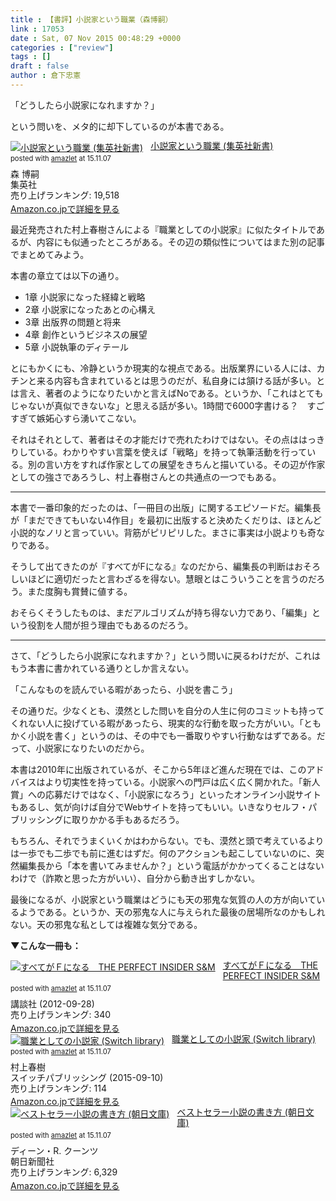 ```yaml
---
title : 【書評】小説家という職業（森博嗣）
link : 17053
date : Sat, 07 Nov 2015 00:48:29 +0000
categories : ["review"]
tags : []
draft : false
author : 倉下忠憲
---
```


「どうしたら小説家になれますか？」

という問いを、メタ的に却下しているのが本書である。

<div class="amazlet-box" style="margin-bottom:0px;"><div class="amazlet-image" style="float:left;margin:0px 12px 1px 0px;"><a href="http://www.amazon.co.jp/exec/obidos/ASIN/4087205487/rashita1000-22/ref=nosim/" name="amazletlink" target="_blank"><img src="http://ecx.images-amazon.com/images/I/31pXoWBAp%2BL._SL160_.jpg" alt="小説家という職業 (集英社新書)" style="border: none;" /></a></div><div class="amazlet-info" style="line-height:120%; margin-bottom: 10px"><div class="amazlet-name" style="margin-bottom:10px;line-height:120%"><a href="http://www.amazon.co.jp/exec/obidos/ASIN/4087205487/rashita1000-22/ref=nosim/" name="amazletlink" target="_blank">小説家という職業 (集英社新書)</a><div class="amazlet-powered-date" style="font-size:80%;margin-top:5px;line-height:120%">posted with <a href="http://www.amazlet.com/" title="amazlet" target="_blank">amazlet</a> at 15.11.07</div></div><div class="amazlet-detail">森 博嗣 <br />集英社 <br />売り上げランキング: 19,518<br /></div><div class="amazlet-sub-info" style="float: left;"><div class="amazlet-link" style="margin-top: 5px"><a href="http://www.amazon.co.jp/exec/obidos/ASIN/4087205487/rashita1000-22/ref=nosim/" name="amazletlink" target="_blank">Amazon.co.jpで詳細を見る</a></div></div></div><div class="amazlet-footer" style="clear: left"></div></div>

最近発売された村上春樹さんによる『職業としての小説家』に似たタイトルであるが、内容にも似通ったところがある。その辺の類似性についてはまた別の記事でまとめてみよう。

本書の章立ては以下の通り。

<ul>
<li>1章 小説家になった経緯と戦略</li>
<li>2章 小説家になったあとの心構え</li>
<li>3章 出版界の問題と将来</li>
<li>4章 創作というビジネスの展望</li>
<li>5章 小説執筆のディテール</li>
</ul>

とにもかくにも、冷静というか現実的な視点である。出版業界にいる人には、カチンと来る内容も含まれているとは思うのだが、私自身には頷ける話が多い。とは言え、著者のようになりたいかと言えばNoである。というか、「これはとてもじゃないが真似できないな」と思える話が多い。1時間で6000字書ける？　すごすぎて嫉妬心すら湧いてこない。

それはそれとして、著者はその才能だけで売れたわけではない。その点ははっきりしている。わかりやすい言葉を使えば「戦略」を持って執筆活動を行っている。別の言い方をすれば作家としての展望をきちんと描いている。その辺が作家としての強さであろうし、村上春樹さんとの共通点の一つでもある。

<hr />

本書で一番印象的だったのは、「一冊目の出版」に関するエピソードだ。編集長が「まだできてもいない4作目」を最初に出版すると決めたくだりは、ほとんど小説的なノリと言っていい。背筋がピリピリした。まさに事実は小説よりも奇なりである。

そうして出てきたのが『すべてがFになる』なのだから、編集長の判断はおそろしいほどに適切だったと言わざるを得ない。慧眼とはこういうことを言うのだろう。また度胸も賞賛に値する。

おそらくそうしたものは、まだアルゴリズムが持ち得ない力であり、「編集」という役割を人間が担う理由でもあるのだろう。

<hr />

さて、「どうしたら小説家になれますか？」という問いに戻るわけだが、これはもう本書に書かれている通りとしか言えない。

「こんなものを読んでいる暇があったら、小説を書こう」

その通りだ。少なくとも、漠然とした問いを自分の人生に何のコミットも持ってくれない人に投げている暇があったら、現実的な行動を取った方がいい。「ともかく小説を書く」というのは、その中でも一番取りやすい行動なはずである。だって、小説家になりたいのだから。

本書は2010年に出版されているが、そこから5年ほど進んだ現在では、このアドバイスはより切実性を持っている。小説家への門戸は広く広く開かれた。「新人賞」への応募だけではなく、「小説家になろう」といったオンライン小説サイトもあるし、気が向けば自分でWebサイトを持ってもいい。いきなりセルフ・パブリッシングに取りかかる手もあるだろう。

もちろん、それでうまくいくかはわからない。でも、漠然と頭で考えているよりは一歩でも二歩でも前に進むはずだ。何のアクションも起こしていないのに、突然編集長から「本を書いてみませんか？」という電話がかかってくることはないわけで（詐欺と思った方がいい）、自分から動き出すしかない。

最後になるが、小説家という職業はどうにも天の邪鬼な気質の人の方が向いているようである。というか、天の邪鬼な人に与えられた最後の居場所なのかもしれない。天の邪鬼な私としては複雑な気分である。

<strong>▼こんな一冊も：</strong>

<div class="amazlet-box" style="margin-bottom:0px;"><div class="amazlet-image" style="float:left;margin:0px 12px 1px 0px;"><a href="http://www.amazon.co.jp/exec/obidos/ASIN/B009GXMFHI/rashita1000-22/ref=nosim/" name="amazletlink" target="_blank"><img src="http://ecx.images-amazon.com/images/I/41KD5qkQoUL._SL160_.jpg" alt="すべてがＦになる　THE PERFECT INSIDER S&M" style="border: none;" /></a></div><div class="amazlet-info" style="line-height:120%; margin-bottom: 10px"><div class="amazlet-name" style="margin-bottom:10px;line-height:120%"><a href="http://www.amazon.co.jp/exec/obidos/ASIN/B009GXMFHI/rashita1000-22/ref=nosim/" name="amazletlink" target="_blank">すべてがＦになる　THE PERFECT INSIDER S&M</a><div class="amazlet-powered-date" style="font-size:80%;margin-top:5px;line-height:120%">posted with <a href="http://www.amazlet.com/" title="amazlet" target="_blank">amazlet</a> at 15.11.07</div></div><div class="amazlet-detail">講談社 (2012-09-28)<br />売り上げランキング: 340<br /></div><div class="amazlet-sub-info" style="float: left;"><div class="amazlet-link" style="margin-top: 5px"><a href="http://www.amazon.co.jp/exec/obidos/ASIN/B009GXMFHI/rashita1000-22/ref=nosim/" name="amazletlink" target="_blank">Amazon.co.jpで詳細を見る</a></div></div></div><div class="amazlet-footer" style="clear: left"></div></div>


<div class="amazlet-box" style="margin-bottom:0px;"><div class="amazlet-image" style="float:left;margin:0px 12px 1px 0px;"><a href="http://www.amazon.co.jp/exec/obidos/ASIN/4884184432/rashita1000-22/ref=nosim/" name="amazletlink" target="_blank"><img src="http://ecx.images-amazon.com/images/I/41jc%2BwlkmNL._SL160_.jpg" alt="職業としての小説家 (Switch library)" style="border: none;" /></a></div><div class="amazlet-info" style="line-height:120%; margin-bottom: 10px"><div class="amazlet-name" style="margin-bottom:10px;line-height:120%"><a href="http://www.amazon.co.jp/exec/obidos/ASIN/4884184432/rashita1000-22/ref=nosim/" name="amazletlink" target="_blank">職業としての小説家 (Switch library)</a><div class="amazlet-powered-date" style="font-size:80%;margin-top:5px;line-height:120%">posted with <a href="http://www.amazlet.com/" title="amazlet" target="_blank">amazlet</a> at 15.11.07</div></div><div class="amazlet-detail">村上春樹 <br />スイッチパブリッシング (2015-09-10)<br />売り上げランキング: 114<br /></div><div class="amazlet-sub-info" style="float: left;"><div class="amazlet-link" style="margin-top: 5px"><a href="http://www.amazon.co.jp/exec/obidos/ASIN/4884184432/rashita1000-22/ref=nosim/" name="amazletlink" target="_blank">Amazon.co.jpで詳細を見る</a></div></div></div><div class="amazlet-footer" style="clear: left"></div></div>

<div class="amazlet-box" style="margin-bottom:0px;"><div class="amazlet-image" style="float:left;margin:0px 12px 1px 0px;"><a href="http://www.amazon.co.jp/exec/obidos/ASIN/4022611561/rashita1000-22/ref=nosim/" name="amazletlink" target="_blank"><img src="http://ecx.images-amazon.com/images/I/417TXEBCW4L._SL160_.jpg" alt="ベストセラー小説の書き方 (朝日文庫)" style="border: none;" /></a></div><div class="amazlet-info" style="line-height:120%; margin-bottom: 10px"><div class="amazlet-name" style="margin-bottom:10px;line-height:120%"><a href="http://www.amazon.co.jp/exec/obidos/ASIN/4022611561/rashita1000-22/ref=nosim/" name="amazletlink" target="_blank">ベストセラー小説の書き方 (朝日文庫)</a><div class="amazlet-powered-date" style="font-size:80%;margin-top:5px;line-height:120%">posted with <a href="http://www.amazlet.com/" title="amazlet" target="_blank">amazlet</a> at 15.11.07</div></div><div class="amazlet-detail">ディーン・R. クーンツ <br />朝日新聞社 <br />売り上げランキング: 6,329<br /></div><div class="amazlet-sub-info" style="float: left;"><div class="amazlet-link" style="margin-top: 5px"><a href="http://www.amazon.co.jp/exec/obidos/ASIN/4022611561/rashita1000-22/ref=nosim/" name="amazletlink" target="_blank">Amazon.co.jpで詳細を見る</a></div></div></div><div class="amazlet-footer" style="clear: left"></div></div>
